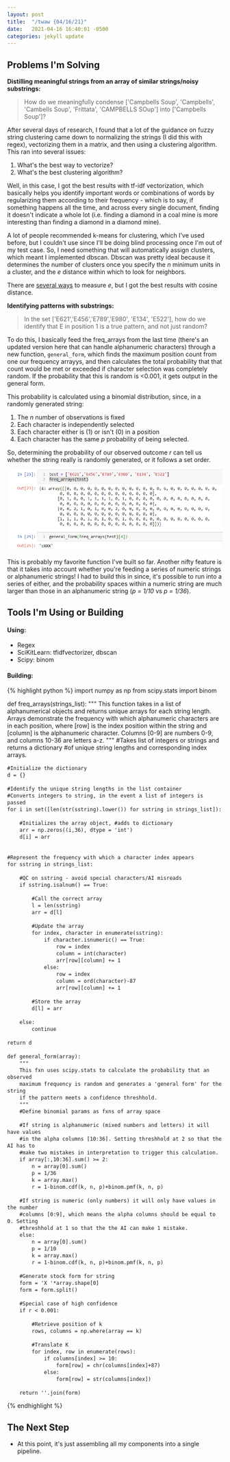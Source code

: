 ```yaml
---
layout: post
title:  "/twaw {04/16/21}"
date:   2021-04-16 16:40:01 -0500
categories: jekyll update
---
```

## Problems I'm Solving
**Distilling meaningful strings from an array of similar strings/noisy substrings:**

>How do we meaningfully condense ['Campbells Soup', 'Campbells', 'Cambells Soup', 'Frittata', 'CAMPBELLS SOup'] into ['Campbells Soup']?

After several days of research, I found that a lot of the guidance on fuzzy string clustering came down to normalizing the strings (I did this with regex), vectorizing them in a matrix, and then using a clustering algorithm. This ran into several issues:

1. What's the best way to vectorize?
2. What's the best clustering algorithm?

Well, in this case, I got the best results with tf-idf vectorization, which basically helps you identify important words or combinations of words by regularizing them according to their frequency - which is to say, if something happens all the time, and across every single document, finding it doesn't indicate a whole lot (i.e. finding a diamond in a coal mine is more interesting than finding a diamond in a diamond mine).

A lot of people recommended k-means for clustering, which I've used before, but I couldn't use since I'll be doing blind processing once I'm out of my test case. So, I need something that will automatically assign clusters, which meant I implemented dbscan. Dbscan was pretty ideal because it determines the number of clusters once you specify the *n* minimum units in a cluster, and the *e* distance within which to look for neighbors.

There are [several ways](https://scikit-learn.org/stable/modules/generated/sklearn.metrics.pairwise_distances.html#sklearn.metrics.pairwise_distances) to measure *e*, but I got the best results with cosine distance.

**Identifying patterns with substrings:**

>In the set ['E621','E456','E789','E980', 'E134', 'E522'], how do we identify that E in position 1 is a true pattern, and not just random?

To do this, I basically feed the freq_arrays from the last time (there's an updated version here that can handle alphanumeric characters) through a new function, `general_form`, which finds the maximum
position count from one our frequency arrayys, and then calculates the total probability that that count would be met or exceeded if character selection was completely random. If the probability that this is random is <0.001, it gets output in the general form.

This probability is calculated using a binomial distribution, since, in a randomly generated string:

1. The *n* number of observations is fixed
2. Each character is independently selected
3. Each character either is (1) or isn't (0) in a position
4. Each character has the same *p* probability of being selected.

So, determining the probability of our observed outcome *r* can tell us whether the string really is randomly generated, or it follows a set order.

![Result](\images\41621_generalform.PNG)

This is probably my favorite function I've built so far. Another nifty feature is that it takes into account whether you're feeding a series of numeric strings or alphanumeric strings! I had to build this in since, it's possible to run into a series of either, and the probability spaces within a numeric string are much larger than those in an alphanumeric string (*p = 1/10* vs *p = 1/36*).

## Tools I'm Using or Building
#### Using:
* Regex
* SciKitLearn:  tfidfvectorizer, dbscan
* Scipy:  binom

#### Building:
{% highlight python %}
import numpy as np
from scipy.stats import binom

def freq_arrays(strings_list):
    """
    This function takes in a list of alphanumerical objects and returns unique arrays for
    each string length. Arrays demonstrate the frequency with which alphanumeric characters
    are in each position, where [row] is the index position within the string and [column]
    is the alphanumeric character. Columns [0-9] are numbers 0-9, and columns 10-36 are
    letters a-z.
    """
    #Takes list of integers or strings and returns a dictionary
    #of unique string lengths and corresponding index arrays.

    #Initialize the dictionary
    d = {}

    #Identify the unique string lengths in the list container
    #Converts integers to string, in the event a list of integers is passed
    for i in set([len(str(sstring).lower()) for sstring in strings_list]):

        #Initializes the array object, #adds to dictionary
        arr = np.zeros((i,36), dtype = 'int')
        d[i] = arr


    #Represent the frequency with which a character index appears
    for sstring in strings_list:

        #QC on sstring - avoid special characters/AI misreads
        if sstring.isalnum() == True:

            #Call the correct array
            l = len(sstring)
            arr = d[l]

            #Update the array
            for index, character in enumerate(sstring):
                if character.isnumeric() == True:
                    row = index
                    column = int(character)
                    arr[row][column] += 1
                else:
                    row = index
                    column = ord(character)-87
                    arr[row][column] += 1

            #Store the array
            d[l] = arr

        else:
            continue

    return d

    def general_form(array):
        """
        This fxn uses scipy.stats to calculate the probability that an observed
        maximum frequency is random and generates a 'general form' for the string
        if the pattern meets a confidence threshhold.
        """
        #Define binomial params as fxns of array space

        #If string is alphanumeric (mixed numbers and letters) it will have values
        #in the alpha columns [10:36]. Setting threshhold at 2 so that the AI has to
        #make two mistakes in interpretation to trigger this calculation.
        if array[:,10:36].sum() >= 2:
            n = array[0].sum()
            p = 1/36
            k = array.max()
            r = 1-binom.cdf(k, n, p)+binom.pmf(k, n, p)

        #If string is numeric (only numbers) it will only have values in the number
        #columns [0:9], which means the alpha columns should be equal to 0. Setting
        #threshhold at 1 so that the the AI can make 1 mistake.
        else:
            n = array[0].sum()
            p = 1/10
            k = array.max()
            r = 1-binom.cdf(k, n, p)+binom.pmf(k, n, p)

        #Generate stock form for string
        form = 'X '*array.shape[0]
        form = form.split()

        #Special case of high confidence
        if r < 0.001:

            #Retrieve position of k
            rows, columns = np.where(array == k)

            #Translate K
            for index, row in enumerate(rows):
                if columns[index] >= 10:
                    form[row] = chr(columns[index]+87)
                else:
                    form[row] = str(columns[index])

        return ''.join(form)
{% endhighlight %}

## The Next Step
* At this point, it's just assembling all my components into a single pipeline.
